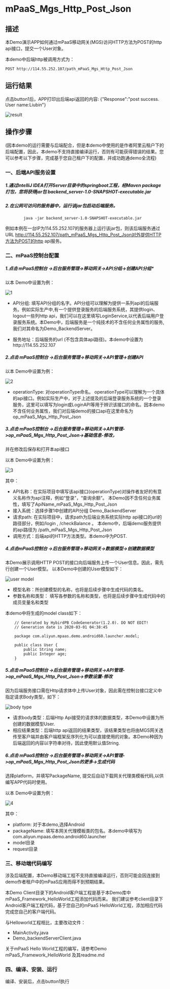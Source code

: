 # mPaaS_Mgs_Http_Post_Json

## 描述
本Demo演示APP如何通过mPaaS移动网关(MGS)访问HTTP方法为POST的http api接口，提交一个User对象。

本demo中后端http被调用方式为：

    POST http://114.55.252.107/path_mPaaS_Mgs_Http_Post_Json

## 运行结果

点击button1后，APP打印出后端api返回的内容: {"Response":"post success. User name:Liubin"}

![result](files/result.png)

## 操作步骤

(因本demo的运行需要与后端配合，但是本demo中使用的是作者阿里云租户下的后端配置，因此，本demo不支持直接编译运行，否则有可能获得错误的结果。您可以参考以下步骤，完成基于您自己租户下的配置，并成功跑通demo全流程)

### 一、后端API服务设置

##### 1.通过IntelliJ IDEA打开Server目录中的springboot工程，经Maven package打包，您将获得jar包 backend_server-1.0-SNAPSHOT-executable.jar

##### 2.在公网可访问的服务器中，运行该jar包启动后端服务。 

    		java -jar backend_server-1.0-SNAPSHOT-executable.jar

  例如本例在一台IP为114.55.252.107的服务器上运行该jar包，则该后端服务通过URL http://114.55.252.107/path_mPaaS_Mgs_Http_Post_Json对外提供HTTP方法为POST的http api服务。
  
### 二、mPaaS控制台配置

##### 1.点击 mPaaS控制台 ->后台服务管理->移动网关->API分组->创建API分组*

以本 Demo中设置为例：

![1](files/1.png)

- API分组: 填写API分组的名字。API分组可以理解为提供一系列api的后端服务。例如实际生产中,有一个提供登录服务的后端服务系统，其提供login、logout一些列http api，我们可以在这里填写LoginService,以代表后端用户登录服务系统。本Demo中，后端服务是一个纯技术的不含任何业务属性的服务, 我们对其命名为Demo_BackendServer。

- 服务地址：后端服务的url (不包含具体api路径)。本demo中设置为http://114.55.252.107 

##### 2.点击 mPaaS控制台 ->后台服务管理->移动网关->API管理->创建API

以本 Demo中设置为例：

![2](files/2.png)

- operationType: 对operationType命名。 operationType可以理解为一个具体的api接口。例如实际生产中，对于上述提及的后端登录服务系统的一个登录服务，这里可以填写为login或LoginAPI等用于辨识该接口的命名。因本demo不含任何业务属性，我们对后端demo的接口api在这里命名为op_mPaaS_Mgs_Http_Post_Json

##### 3.点击 mPaaS控制台 ->后台服务管理->移动网关->API管理->op_mPaaS_Mgs_Http_Post_Json->基础信息-修改， 

并在修改后保存和打开本api接口

以本 Demo中设置为例：

![3](files/3.png)

其中：

- API名称：在实际项目中填写该api接口(operationType)对操作者友好的有意义名称作为api注释，例如“登录”，“查询余额”。 本Demo因不含任何业务属性，填写了ApiName_mPaaS_Mgs_Http_Post_Json
- 接入系统：选择步骤1中创建的API分组 Demo_BackendServer
- 请求path: 在实际项目中，请求path为后端业务系统实际http api接口的url的路径部分，例如/login , /checkBalance 。 本demo中，后端demo服务提供的api路径为 /path_mPaaS_Mgs_Http_Post_Json
- 调用方式：后端api的HTTP方法类型。本demo中为POST.

##### 4.点击mPaaS控制台 ->后台服务管理->移动网关->数据模型->创建数据模型

本Demo展示调用HTTP POST的接口向后端服务上传一个User信息。因此，需先行创建一个User模型。 以本Demo中创建的User模型如下：

![user model](files/4.png)

- 模型名称：所创建模型的名称，也将是后续步骤中生成代码的类名。
- 参数名称和类型： 填写各参数的名称和类型，也将是后续步骤中生成代码中的成员变量名和类型

本demo中将生成的model class如下：

		// Generated by HybirdPB CodeGenerator(1.2.0). DO NOT EDIT!
		// Generation date is 2020-03-01 04:38:45
		
		package com.aliyun.mpaas.demo.android60.launcher.model;
		
		public class User {
			public String name;
			public Integer age;
		}

##### 5.点击 mPaaS控制台 ->后台服务管理->移动网关->API管理->op_mPaaS_Mgs_Http_Post_Json->参数设置-修改

因为后端服务接口需在Http请求体中上传User对象，因此需在控制台接口定义中指定请求Body类型，如下：

![body type](files/5.png)
 
- 请求body类型：后端Http Api接受的请求体的数据类型，本Demo中设置为所创建的数据模型User.
- 相应结果类型：后端http api返回的结果类型，该结果类型也将由MGS网关透传至客户端并由客户端框架反序列化为可以直接使用的对象。本Demo种因为后端返回的内容以字符串对待，因此使用默认值String.


##### 6.点击 mPaaS控制台 ->后台服务管理->移动网关->API管理->op_mPaaS_Mgs_Http_Post_Json的更多->生成代码

选择platform，并填写PackageName, 提交后自动下载网关代理类模板代码,以供编写APP代码时使用。

以本 Demo中设置为例：

![4](files/6.png)

其中：

- platform: 对于本demo,选择Android
- packageName: 填写本网关代理模板类的包名。本demo中填写为com.aliyun.mpaas.demo.android60.launcher
- model目录
- request目录

### 三、移动端代码编写

涉及后端配置，本Demo移动端工程不支持直接编译运行，否则可能会因连接到demo作者租户中的mPaaS应用而得不到预期结果。

本Demo Client目录下的Android客户端工程是基于本Demo库中mPaaS_Framework_HelloWorld工程添加代码而来。 我们建议参考client目录下Android客户端工程代码，基于您自己的mPaaS HelloWorld工程，添加相应代码完成您自己的客户端代码。

与Helloworld工程相比，主要改动文件：

- MainActivity.java
- Demo_backendServerClient.java

关于mPaaS Hello World工程的编写，请参考Demo mPaaS_Framework_HelloWorld 及其readme.md

### 四、编译、安装、运行

  编译、安装后，点击button1执行
